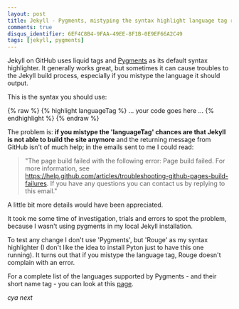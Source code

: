 ```yaml
---
layout: post
title: Jekyll - Pygments, mistyping the syntax highlight language tag results in blog build fail
comments: true
disqus_identifier: 6EF4C8B4-9FAA-49EE-8F1B-0E9EF66A2C49
tags: [jekyll, pygments]
---
```


Jekyll on GitHub uses liquid tags and [Pygments](http://pygments.org/) as its default syntax highlighter.
It generally works great, but sometimes it can cause troubles to the Jekyll build process, especially if you mistype the language it should output.

This is the syntax you should use:

{% raw %}
{% highlight languageTag %}
... your code goes here ...
{% endhighlight %}
{% endraw %}

The problem is: **if you mistype the 'languageTag' chances are that Jekyll is not able to build the site anymore** and the returning message from GitHub isn't of much help;
in the emails sent to me I could read:

>"The page build failed with the following error:
>Page build failed. For more information, see https://help.github.com/articles/troubleshooting-github-pages-build-failures.
>If you have any questions you can contact us by replying to this email."

A little bit more details would have been appreciated.

It took me some time of investigation, trials and errors to spot the problem, because I wasn't using pygments in my local Jekyll installation.

To test any change I don't use 'Pygments', but 'Rouge' as my syntax highlighter (I don't like the idea to install Pyton just to have this one running).
It turns out that if you mistype the language tag, Rouge doesn't complain with an error. 

For a complete list of the languages supported by Pygments - and their short name tag - you can look at this [page](http://pygments.org/docs/lexers/).

_cya next_